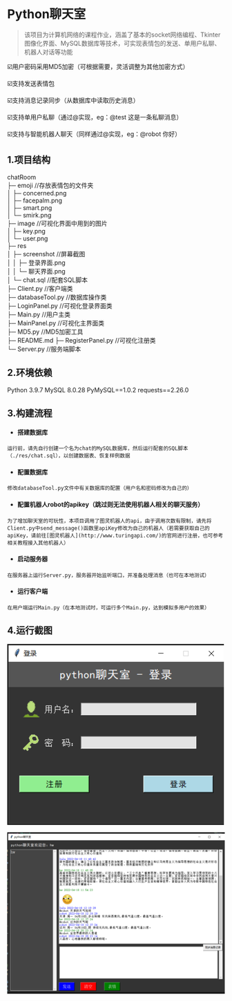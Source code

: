 # Python聊天室

> 该项目为计算机网络的课程作业，涵盖了基本的socket网络编程、Tkinter图像化界面、MySQL数据库等技术，可实现表情包的发送、单用户私聊、机器人对话等功能

☑️用户密码采用MD5加密（可根据需要，灵活调整为其他加密方式）

☑️支持发送表情包

☑️支持消息记录同步（从数据库中读取历史消息）

☑️支持单用户私聊（通过@实现，eg：@test 这是一条私聊消息）

☑️支持与智能机器人聊天（同样通过@实现，eg：@robot 你好）



## 1.项目结构

chatRoom             
├─ emoji                //存放表情包的文件夹  
│  ├─ concerned.png  
│  ├─ facepalm.png   
│  ├─ smart.png      
│  └─ smirk.png      
├─ image             //可视化界面中用到的图片  
│  ├─ key.png        
│  └─ user.png       
├─ res               
│  ├─ screenshot     //屏幕截图  
│  │  ├─ 登录界面.png    
│  │  └─ 聊天界面.png    
│  └─ chat.sql                //配套SQL脚本  
├─ Client.py          //客户端类  
├─ databaseTool.py    //数据库操作类  
├─ LoginPanel.py			 //可视化登录界面类  
├─ Main.py				 //用户主类  
├─ MainPanel.py 		 //可视化主界面类  
├─ MD5.py				//MD5加密工具  
├─ README.md 
├─ RegisterPanel.py 		//可视化注册类  
└─ Server.py                               //服务端脚本   



## 2.环境依赖

Python 3.9.7
MySQL 8.0.28
PyMySQL==1.0.2
requests==2.26.0



## 3.构建流程

- #### 搭建数据库

```
运行前，请先自行创建一个名为chat的MySQL数据库，然后运行配套的SQL脚本（./res/chat.sql），以创建数据表、恢复样例数据
```

- #### 配置数据库


```
修改databaseTool.py文件中有关数据库的配置（用户名和密码修改为自己的）
```

- #### 配置机器人robot的apikey（跳过则无法使用机器人相关的聊天服务）

```
为了增加聊天室的可玩性，本项目调用了图灵机器人的api，由于调用次数有限制，请先将Client.py中send_message()函数里apiKey修改为自己的机器人（若需要获取自己的apiKey，请前往[图灵机器人](http://www.turingapi.com/)的官网进行注册，也可参考相关教程接入其他机器人）
```

- #### 启动服务器

```
在服务器上运行Server.py，服务器开始监听端口，并准备处理消息（也可在本地测试）
```

- #### 运行客户端

```
在用户端运行Main.py（在本地测试时，可运行多个Main.py，达到模拟多用户的效果）
```



## 4.运行截图

![](https://github.com/QuantumHW/chatRoom/blob/master/res/screenshot/%E7%99%BB%E5%BD%95%E7%95%8C%E9%9D%A2.png)

![](https://github.com/QuantumHW/chatRoom/blob/master/res/screenshot/%E8%81%8A%E5%A4%A9%E7%95%8C%E9%9D%A2.png)

